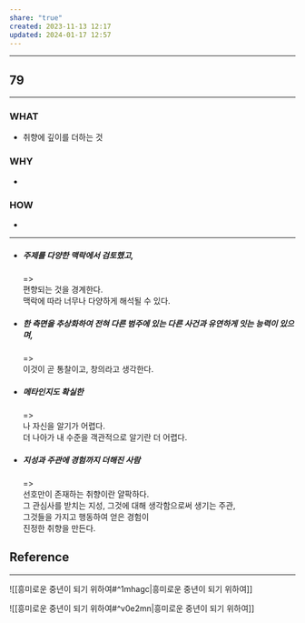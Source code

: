 ```yaml
---
share: "true"
created: 2023-11-13 12:17
updated: 2024-01-17 12:57
---
```


---
## 79
---
### WHAT
- 취향에 깊이를 더하는 것
### WHY
- 
### HOW
- 
---
- ##### 주제를 다양한 맥락에서 검토했고,
  =>  
  편향되는 것을 경계한다.  
  맥락에 따라 너무나 다양하게 해석될 수 있다.
- ##### 한 측면을 추상화하여 전혀 다른 범주에 있는 다른 사건과 유연하게 잇는 능력이 있으며,
  =>  
  이것이 곧 통찰이고, 창의라고 생각한다.
- ##### 메타인지도 확실한
  =>  
  나 자신을 알기가 어렵다.  
  더 나아가 내 수준을 객관적으로 알기란 더 어렵다.
- ##### 지성과 주관에 경험까지 더해진 사람
  =>  
  선호만이 존재하는 취향이란 얄팍하다.  
  그 관심사를 받치는 지성, 그것에 대해 생각함으로써 생기는 주관,  
  그것들을 가지고 행동하여 얻은 경험이  
  진정한 취향을 만든다.  


## Reference
---
![[흥미로운 중년이 되기 위하여#^1mhagc|흥미로운 중년이 되기 위하여]]

![[흥미로운 중년이 되기 위하여#^v0e2mn|흥미로운 중년이 되기 위하여]]
